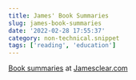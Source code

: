 ```yaml
---
title: James' Book Summaries
slug: james-book-summaries
date: '2022-02-28 17:55:37'
category: non-technical.snippet
tags: ['reading', 'education']
---
```


[Book summaries](https://jamesclear.com/book-summaries) at [Jamesclear.com](https://jamesclear.com)
